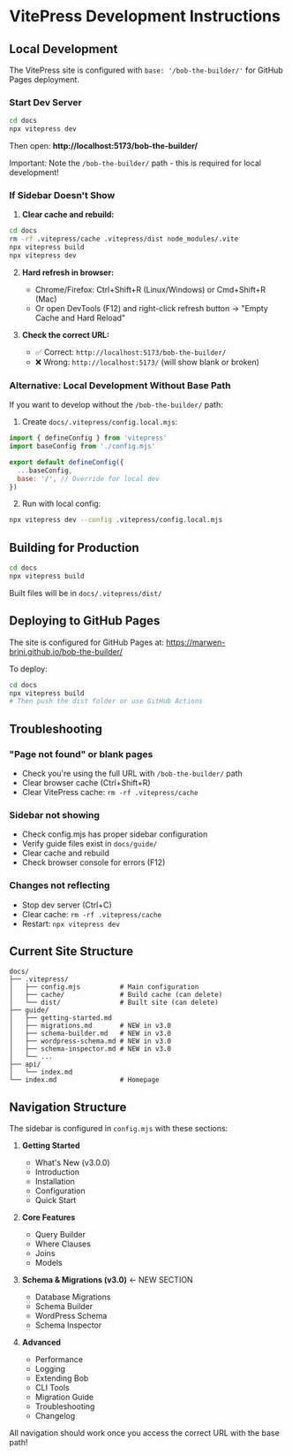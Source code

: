 # VitePress Development Instructions

## Local Development

The VitePress site is configured with `base: '/bob-the-builder/'` for GitHub Pages deployment.

### Start Dev Server

```bash
cd docs
npx vitepress dev
```

Then open: **http://localhost:5173/bob-the-builder/**

Important: Note the `/bob-the-builder/` path - this is required for local development!

### If Sidebar Doesn't Show

1. **Clear cache and rebuild:**
```bash
cd docs
rm -rf .vitepress/cache .vitepress/dist node_modules/.vite
npx vitepress build
npx vitepress dev
```

2. **Hard refresh in browser:**
   - Chrome/Firefox: Ctrl+Shift+R (Linux/Windows) or Cmd+Shift+R (Mac)
   - Or open DevTools (F12) and right-click refresh button → "Empty Cache and Hard Reload"

3. **Check the correct URL:**
   - ✅ Correct: `http://localhost:5173/bob-the-builder/`
   - ❌ Wrong: `http://localhost:5173/` (will show blank or broken)

### Alternative: Local Development Without Base Path

If you want to develop without the `/bob-the-builder/` path:

1. Create `docs/.vitepress/config.local.mjs`:
```javascript
import { defineConfig } from 'vitepress'
import baseConfig from './config.mjs'

export default defineConfig({
  ...baseConfig,
  base: '/', // Override for local dev
})
```

2. Run with local config:
```bash
npx vitepress dev --config .vitepress/config.local.mjs
```

## Building for Production

```bash
cd docs
npx vitepress build
```

Built files will be in `docs/.vitepress/dist/`

## Deploying to GitHub Pages

The site is configured for GitHub Pages at: https://marwen-brini.github.io/bob-the-builder/

To deploy:
```bash
cd docs
npx vitepress build
# Then push the dist folder or use GitHub Actions
```

## Troubleshooting

### "Page not found" or blank pages
- Check you're using the full URL with `/bob-the-builder/` path
- Clear browser cache (Ctrl+Shift+R)
- Clear VitePress cache: `rm -rf .vitepress/cache`

### Sidebar not showing
- Check config.mjs has proper sidebar configuration
- Verify guide files exist in `docs/guide/`
- Clear cache and rebuild
- Check browser console for errors (F12)

### Changes not reflecting
- Stop dev server (Ctrl+C)
- Clear cache: `rm -rf .vitepress/cache`
- Restart: `npx vitepress dev`

## Current Site Structure

```
docs/
├── .vitepress/
│   ├── config.mjs          # Main configuration
│   ├── cache/              # Build cache (can delete)
│   └── dist/               # Built site (can delete)
├── guide/
│   ├── getting-started.md
│   ├── migrations.md       # NEW in v3.0
│   ├── schema-builder.md   # NEW in v3.0
│   ├── wordpress-schema.md # NEW in v3.0
│   ├── schema-inspector.md # NEW in v3.0
│   └── ...
├── api/
│   └── index.md
└── index.md                # Homepage
```

## Navigation Structure

The sidebar is configured in `config.mjs` with these sections:

1. **Getting Started**
   - What's New (v3.0.0)
   - Introduction
   - Installation
   - Configuration
   - Quick Start

2. **Core Features**
   - Query Builder
   - Where Clauses
   - Joins
   - Models

3. **Schema & Migrations (v3.0)** ← NEW SECTION
   - Database Migrations
   - Schema Builder
   - WordPress Schema
   - Schema Inspector

4. **Advanced**
   - Performance
   - Logging
   - Extending Bob
   - CLI Tools
   - Migration Guide
   - Troubleshooting
   - Changelog

All navigation should work once you access the correct URL with the base path!
